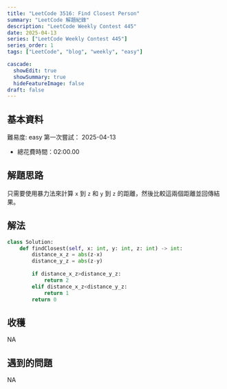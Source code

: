 ```yaml
---
title: "LeetCode 3516: Find Closest Person"
summary: "LeetCode 解題紀錄"
description: "LeetCode Weekly Contest 445"
date: 2025-04-13
series: ["LeetCode Weekly Contest 445"]
series_order: 1
tags: ["LeetCode", "blog", "weekly", "easy"]

cascade:
  showEdit: true
  showSummary: true
  hideFeatureImage: false
draft: false
---
```


## 基本資料

難易度: easy
第一次嘗試： 2025-04-13
- 總花費時間：02:00.00

## 解題思路

只需要使用暴力法來計算 `x` 到 `z` 和 `y` 到 `z` 的距離，然後比較這兩個距離並回傳結果。

## 解法
```python
class Solution:
    def findClosest(self, x: int, y: int, z: int) -> int:
        distance_x_z = abs(z-x)
        distance_y_z = abs(z-y)
        
        if distance_x_z>distance_y_z:
            return 2
        elif distance_x_z<distance_y_z:
            return 1
        return 0
```

## 收穫
NA

## 遇到的問題
NA